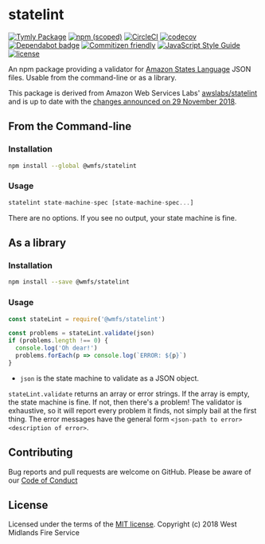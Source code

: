 # statelint
[![Tymly Package](https://img.shields.io/badge/tymly-package-blue.svg)](https://tymly.io/) [![npm (scoped)](https://img.shields.io/npm/v/@wmfs/statelint.svg)](https://www.npmjs.com/package/@wmfs/statelint) [![CircleCI](https://circleci.com/gh/wmfs/statelint.svg?style=svg)](https://circleci.com/gh/wmfs/statelint) [![codecov](https://codecov.io/gh/wmfs/statelint/branch/master/graph/badge.svg)](https://codecov.io/gh/wmfs/statelint) [![Dependabot badge](https://img.shields.io/badge/Dependabot-active-brightgreen.svg)](https://dependabot.com/) [![Commitizen friendly](https://img.shields.io/badge/commitizen-friendly-brightgreen.svg)](http://commitizen.github.io/cz-cli/)
[![JavaScript Style Guide](https://img.shields.io/badge/code_style-standard-brightgreen.svg)](https://standardjs.com) [![license](https://img.shields.io/github/license/mashape/apistatus.svg)](https://github.com/wmfs/tymly/blob/master/packages/statelint/LICENSE)

An npm package providing a validator for [Amazon States Language](https://states-language.net/spec.html) JSON files. Usable from the command-line or as a library.

This package is derived from Amazon Web Services Labs' [awslabs/statelint](https://github.com/awslabs/statelint) and is up to date with the [changes announced on 29 November 2018](https://aws.amazon.com/blogs/aws/new-compute-database-messaging-analytics-and-machine-learning-integration-for-aws-step-functions/).

## From the Command-line 

### Installation
```sh
npm install --global @wmfs/statelint
```

### Usage
```javascript
statelint state-machine-spec [state-machine-spec...]
```

There are no options. If you see no output, your state machine is fine.

## As a library 

### Installation
```sh
npm install --save @wmfs/statelint
```

### Usage
```javascript
const stateLint = require('@wmfs/statelint')

const problems = stateLint.validate(json)
if (problems.length !== 0) {
  console.log('Oh dear!')
  problems.forEach(p => console.log(`ERROR: ${p}`)
}
```

* `json` is the state machine to validate as a JSON object.

`stateLint.validate` returns an array or error strings. If the array is empty, the state machine is fine. If not, then there's a problem! The validator is exhaustive, so it will report every problem it finds, not simply bail at the first thing. The error messages have the general form `<json-path to error> <description of error>`.

## Contributing

Bug reports and pull requests are welcome on GitHub. Please be aware of our [Code of Conduct](https://github.com/wmfs/statelint/blob/master/CODE_OF_CONDUCT.md)

## <a name="license"></a>License
Licensed under the terms of the [MIT license](https://github.com/wmfs/statelint/blob/master/LICENSE). Copyright (c) 2018 West Midlands Fire Service

